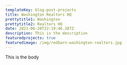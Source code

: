 ```yaml
---
templateKey: blog-post-projects
title: Washington Realtors HQ
prettytitle1: Washington
prettytitle2: Realtors HQ
date: 2021-06-28T22:19:46.287Z
description: This is the description
featuredprojects: true
featuredimage: /img/redbarn-washington-realtors.jpg
---
```


This is the body
